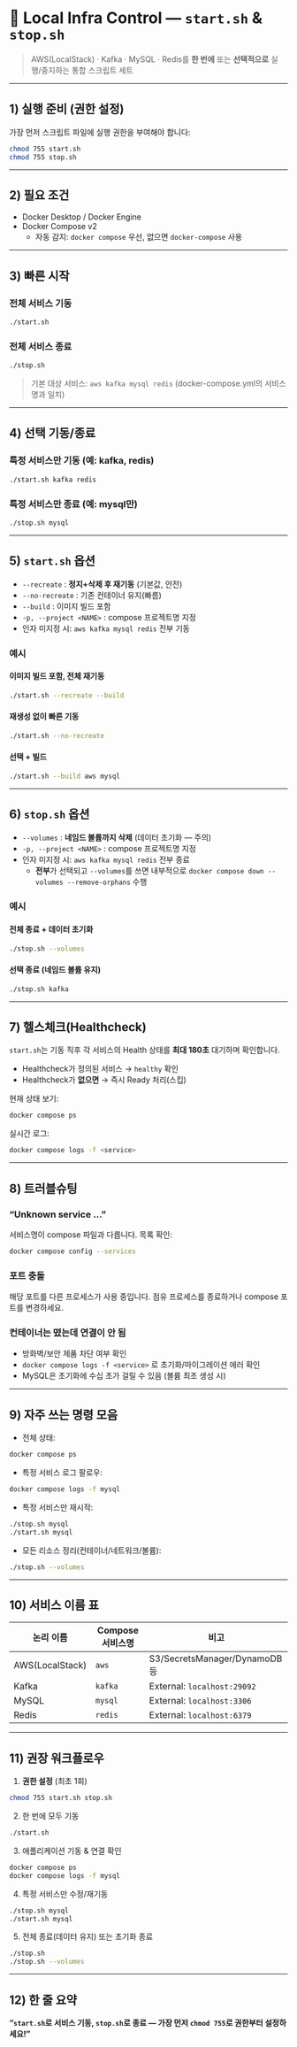 # 🚀 Local Infra Control — `start.sh` & `stop.sh`

> AWS(LocalStack) · Kafka · MySQL · Redis를 **한 번에** 또는 **선택적으로** 실행/중지하는 통합 스크립트 세트

---

## 1) 실행 준비 (권한 설정)

가장 먼저 스크립트 파일에 실행 권한을 부여해야 합니다:

```bash
chmod 755 start.sh
chmod 755 stop.sh
```

---

## 2) 필요 조건

- Docker Desktop / Docker Engine
- Docker Compose v2
    - 자동 감지: `docker compose` 우선, 없으면 `docker-compose` 사용

---

## 3) 빠른 시작

### 전체 서비스 기동
```bash
./start.sh
```

### 전체 서비스 종료
```bash
./stop.sh
```

> 기본 대상 서비스: `aws kafka mysql redis` (docker-compose.yml의 서비스명과 일치)

---

## 4) 선택 기동/종료

### 특정 서비스만 기동 (예: kafka, redis)
```bash
./start.sh kafka redis
```

### 특정 서비스만 종료 (예: mysql만)
```bash
./stop.sh mysql
```

---

## 5) `start.sh` 옵션

- `--recreate` : **정지+삭제 후 재기동** (기본값, 안전)
- `--no-recreate` : 기존 컨테이너 유지(빠름)
- `--build` : 이미지 빌드 포함
- `-p, --project <NAME>` : compose 프로젝트명 지정
- 인자 미지정 시: `aws kafka mysql redis` 전부 기동

### 예시

#### 이미지 빌드 포함, 전체 재기동
```bash
./start.sh --recreate --build
```

#### 재생성 없이 빠른 기동
```bash
./start.sh --no-recreate
```

#### 선택 + 빌드
```bash
./start.sh --build aws mysql
```

---

## 6) `stop.sh` 옵션

- `--volumes` : **네임드 볼륨까지 삭제** (데이터 초기화 — 주의)
- `-p, --project <NAME>` : compose 프로젝트명 지정
- 인자 미지정 시: `aws kafka mysql redis` 전부 종료
    - **전부**가 선택되고 `--volumes`를 쓰면 내부적으로 `docker compose down --volumes --remove-orphans` 수행

### 예시

#### 전체 종료 + 데이터 초기화
```bash
./stop.sh --volumes
```

#### 선택 종료 (네임드 볼륨 유지)
```bash
./stop.sh kafka
```

---

## 7) 헬스체크(Healthcheck)

`start.sh`는 기동 직후 각 서비스의 Health 상태를 **최대 180초** 대기하며 확인합니다.

- Healthcheck가 정의된 서비스 → `healthy` 확인
- Healthcheck가 **없으면** → 즉시 Ready 처리(스킵)

현재 상태 보기:
```bash
docker compose ps
```

실시간 로그:
```bash
docker compose logs -f <service>
```

---

## 8) 트러블슈팅

### “Unknown service …”
서비스명이 compose 파일과 다릅니다. 목록 확인:
```bash
docker compose config --services
```

### 포트 충돌
해당 포트를 다른 프로세스가 사용 중입니다. 점유 프로세스를 종료하거나 compose 포트를 변경하세요.

### 컨테이너는 떴는데 연결이 안 됨
- 방화벽/보안 제품 차단 여부 확인
- `docker compose logs -f <service>` 로 초기화/마이그레이션 에러 확인
- MySQL은 초기화에 수십 초가 걸릴 수 있음 (볼륨 최초 생성 시)

---

## 9) 자주 쓰는 명령 모음

- 전체 상태:
```bash
docker compose ps
```

- 특정 서비스 로그 팔로우:
```bash
docker compose logs -f mysql
```

- 특정 서비스만 재시작:
```bash
./stop.sh mysql
./start.sh mysql
```

- 모든 리소스 정리(컨테이너/네트워크/볼륨):
```bash
./stop.sh --volumes
```

---

## 10) 서비스 이름 표

| 논리 이름 | Compose 서비스명 | 비고 |
|---|---|---|
| AWS(LocalStack) | `aws` | S3/SecretsManager/DynamoDB 등 |
| Kafka | `kafka` | External: `localhost:29092` |
| MySQL | `mysql` | External: `localhost:3306` |
| Redis | `redis` | External: `localhost:6379` |

---

## 11) 권장 워크플로우

1) **권한 설정** (최초 1회)
```bash
chmod 755 start.sh stop.sh
```

2) 한 번에 모두 기동
```bash
./start.sh
```

3) 애플리케이션 기동 & 연결 확인
```bash
docker compose ps
docker compose logs -f mysql
```

4) 특정 서비스만 수정/재기동
```bash
./stop.sh mysql
./start.sh mysql
```

5) 전체 종료(데이터 유지) 또는 초기화 종료
```bash
./stop.sh
./stop.sh --volumes
```

---

## 12) 한 줄 요약

**“`start.sh`로 서비스 기동, `stop.sh`로 종료 — 가장 먼저 `chmod 755`로 권한부터 설정하세요!”**
